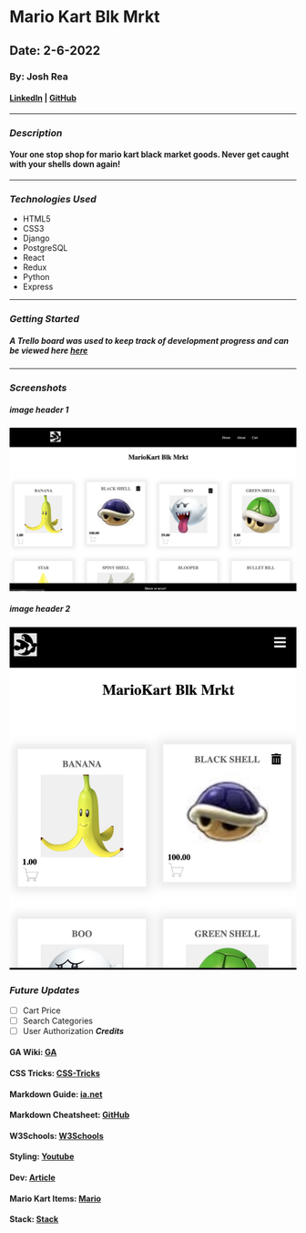 # Mario Kart Blk Mrkt

## Date: 2-6-2022

### By: Josh Rea

#### [LinkedIn](https://www.linkedin.com/in/joshua-rea/) | [GitHub](https://github.com/jdrea1587)

---

### **_Description_**

#### Your one stop shop for mario kart black market goods. Never get caught with your shells down again!

---

### **_Technologies Used_**

- HTML5
- CSS3
- Django
- PostgreSQL
- React
- Redux
- Python
- Express

---

### **_Getting Started_**

##### A Trello board was used to keep track of development progress and can be viewed here [here](https://trello.com/b/NG5P8qug/m-krt-mrkt)

---

### **_Screenshots_**

##### image header 1

![Computer View](./images/pc.jpeg)

##### image header 2

![Mobile View](./images/mobile.jpeg)

### **_Future Updates_**

- [ ] Cart Price
- [ ] Search Categories
- [ ] User Authorization
      **_Credits_**

#### GA Wiki: [GA](https://github.com/SEI-R-11-8/class_wiki)

#### CSS Tricks: [CSS-Tricks](https://css-tricks.com/snippets/css/complete-guide-grid)

#### Markdown Guide: [ia.net](https://ia.net/writer/support/general/markdown-guide)

#### Markdown Cheatsheet: [GitHub](https://guides.github.com/pdfs/markdown-cheatsheet-online.pdf)

#### W3Schools: [W3Schools](https://www.w3schools.com/)

#### Styling: [Youtube](https://www.youtube.com/watch?v=NJtTAlDxFWo)

#### Dev: [Article](https://dev.to/stephanieopala/simple-navigation-bar-in-react-js-4d5m)

#### Mario Kart Items: [Mario](https://mariokart.fandom.com/wiki/Item)

#### Stack: [Stack](https://stackoverflow.com/)
